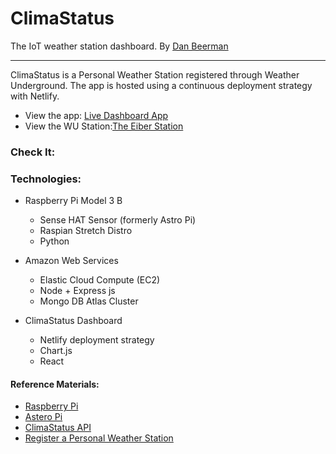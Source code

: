 # ClimaStatus
The IoT weather station dashboard. 
By [Dan Beerman](https://www.danbeerman.com)

---


ClimaStatus is a Personal Weather Station registered through Weather Underground. The app is hosted using a continuous deployment strategy with Netlify. 

- View the app: [Live Dashboard App](http://climastatus.netlify.com/)
- View the WU Station:[The Eiber Station](https://www.wunderground.com/personal-weather-station/dashboard?ID=KCODENVE579)

### Check It:



### Technologies: 

  * Raspberry Pi Model 3 B
    - Sense HAT Sensor (formerly Astro Pi)
    - Raspian Stretch Distro
    - Python
    
  * Amazon Web Services
    - Elastic Cloud Compute (EC2)
    - Node + Express js
    - Mongo DB Atlas Cluster
    
  * ClimaStatus Dashboard
    - Netlify deployment strategy
    - Chart.js
    - React
    
    
    
 #### Reference Materials: 

- [Raspberry Pi](https://www.raspberrypi.org/)
- [Astero Pi](https://astro-pi.org/)
- [ClimaStatus API](https://github.com/lebeerman/ClimaStatus)
- [Register a Personal Weather Station](https://www.wunderground.com/personal-weather-station/)
